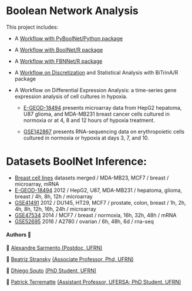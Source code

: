 # Boolean Network Analysis

This project includes: 

* A [Workflow with PyBoolNet/Python package](workflow_pyboolnet/pipeline_HIFaxis.ipynb)

* A [Workflow with BoolNet/R package](workflow_boolnet/BoolNet.md)

* A [Workflow with FBNNet/R package](workflow_fbnnet/FBNNet.Rmd)

* A [Workflow on Discretization](workflow_discretization/discretization.md) and Statistical Analysis with BiTrinA/R package

* A Workflow on Differential Expression Analysis: a time-series gene expression analysis of cell cultures in hypoxia.

  * [E-GEOD-18494](workflow_differential_expression/pipeline_EGEOD18494.md) presents microarray data from HepG2 hepatoma, U87 glioma, and MDA-MB231 breast cancer cells cultured in normoxia or at 4, 8 and 12 hours of hypoxia treatment.

  * [GSE142867](workflow_differential_expression/pipeline_GSE142867.md) presents RNA-sequencing data on erythropoietic cells cultured in normoxia or hypoxia at days 3, 7, and 10.
  
  
# Datasets BoolNet Inference:
  * [Breast cell lines](workflow_boolnet/BoolNetInference.md)		datasets merged / MDA-MB23, MCF7 / breast /	microarray, mRNA
  * [E-GEOD-18494](workflow_boolnet/BoolNetInference_EGEOD18494.md)	2012	/ HepG2, U87, MDA-MB231 / hepatoma, glioma, breast /	4h, 8h, 12h	/	microarray
  * [GSE41491](workflow_boolnet/BoolNetInference_GSE41491.md)	2012 / DU145, HT29, MCF7 /	prostate, colon, breast	/ 1h, 2h, 4h, 8h, 12h, 16h, 24h	/	microarray
  * [GSE47534](workflow_boolnet/BoolNetInference_GSE47534.md)	2014 / MCF7 /	breast	/ normoxia, 16h, 32h, 48h	/	mRNA
  * [GSE52695](workflow_boolnet/BoolNetInference_GSE52695.md)	2016	/ A2780	/ ovarian /	6h, 48h, 6d	/	rna-seq

  
#### Authors :busts_in_silhouette:

 :bust_in_silhouette: [Alexandre Sarmento ](https://github.com/AlexandreSarmento) [(Postdoc, UFRN)](http://lattes.cnpq.br/9217490794056337)

 :bust_in_silhouette: [Beatriz Stransky](https://github.com/bia-stransky) [(Associate Professor, Phd, UFRN)](http://lattes.cnpq.br/3142264445097872)
 
  :bust_in_silhouette: [Dhiego Souto](https://github.com/dhiego22) [(PhD Student, UFRN)](http://lattes.cnpq.br/7232169055258869)
 
 :bust_in_silhouette: [Patrick Terrematte](https://github.com/terrematte) [(Assistant Professor, UFERSA; PhD Student, UFRN)](http://lattes.cnpq.br/4283045850342312)
